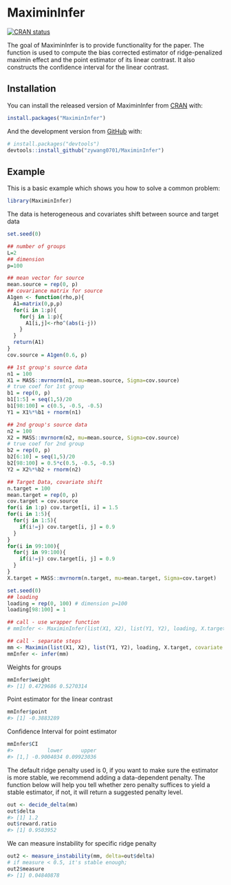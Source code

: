 
<!-- README.md is generated from README.Rmd. Please edit that file -->

# MaximinInfer

<!-- badges: start -->

[![CRAN
status](https://www.r-pkg.org/badges/version/MaximinInfer)](https://CRAN.R-project.org/package=MaximinInfer)
<!-- badges: end -->

The goal of MaximinInfer is to provide functionality for the paper. The
function is used to compute the bias corrected estimator of
ridge-penalized maximin effect and the point estimator of its linear
contrast. It also constructs the confidence interval for the linear
contrast.

## Installation

You can install the released version of MaximinInfer from
[CRAN](https://CRAN.R-project.org) with:

``` r
install.packages("MaximinInfer")
```

And the development version from [GitHub](https://github.com/) with:

``` r
# install.packages("devtools")
devtools::install_github("zywang0701/MaximinInfer")
```

## Example

This is a basic example which shows you how to solve a common problem:

``` r
library(MaximinInfer)
```

The data is heterogeneous and covariates shift between source and target
data

``` r
set.seed(0)

## number of groups
L=2
## dimension
p=100

## mean vector for source
mean.source = rep(0, p)
## covariance matrix for source
A1gen <- function(rho,p){
  A1=matrix(0,p,p)
  for(i in 1:p){
    for(j in 1:p){
      A1[i,j]<-rho^(abs(i-j))
    }
  }
  return(A1)
}
cov.source = A1gen(0.6, p)

## 1st group's source data
n1 = 100
X1 = MASS::mvrnorm(n1, mu=mean.source, Sigma=cov.source)
# true coef for 1st group
b1 = rep(0, p)
b1[1:5] = seq(1,5)/20
b1[98:100] = c(0.5, -0.5, -0.5)
Y1 = X1%*%b1 + rnorm(n1)

## 2nd group's source data
n2 = 100
X2 = MASS::mvrnorm(n2, mu=mean.source, Sigma=cov.source)
# true coef for 2nd group
b2 = rep(0, p)
b2[6:10] = seq(1,5)/20
b2[98:100] = 0.5*c(0.5, -0.5, -0.5)
Y2 = X2%*%b2 + rnorm(n2)

## Target Data, covariate shift
n.target = 100
mean.target = rep(0, p)
cov.target = cov.source
for(i in 1:p) cov.target[i, i] = 1.5
for(i in 1:5){
  for(j in 1:5){
    if(i!=j) cov.target[i, j] = 0.9
  }
}
for(i in 99:100){
  for(j in 99:100){
    if(i!=j) cov.target[i, j] = 0.9
  }
}
X.target = MASS::mvrnorm(n.target, mu=mean.target, Sigma=cov.target)
```

``` r
set.seed(0)
## loading
loading = rep(0, 100) # dimension p=100
loading[98:100] = 1

## call - use wrapper function
# mmInfer <- MaximinInfer(list(X1, X2), list(Y1, Y2), loading, X.target, covariate.shift = TRUE)

## call - separate steps
mm <- Maximin(list(X1, X2), list(Y1, Y2), loading, X.target, covariate.shift = TRUE)
mmInfer <- infer(mm)
```

Weights for groups

``` r
mmInfer$weight
#> [1] 0.4729686 0.5270314
```

Point estimator for the linear contrast

``` r
mmInfer$point
#> [1] -0.3883289
```

Confidence Interval for point estimator

``` r
mmInfer$CI
#>           lower      upper
#> [1,] -0.9004034 0.09923036
```

The default ridge penalty used is 0, if you want to make sure the
estimator is more stable, we recommend adding a data-dependent penalty.
The function below will help you tell whether zero penalty suffices to
yield a stable estimator, if not, it will return a suggested penalty
level.

``` r
out <- decide_delta(mm)
out$delta
#> [1] 1.2
out$reward.ratio
#> [1] 0.9503952
```

We can measure instability for specific ridge penalty

``` r
out2 <- measure_instability(mm, delta=out$delta)
# if measure < 0.5, it's stable enough; 
out2$measure
#> [1] 0.04840878
```
